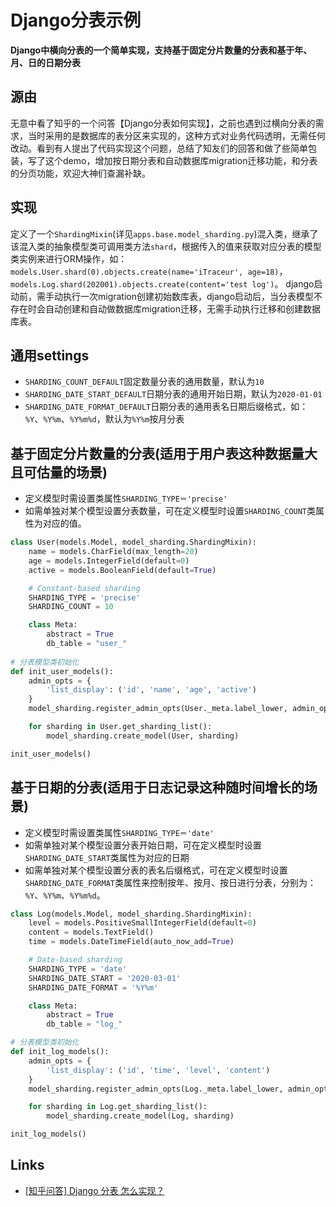 Django分表示例
=======================

**Django中横向分表的一个简单实现，支持基于固定分片数量的分表和基于年、月、日的日期分表**

源由
-----
无意中看了知乎的一个问答【Django分表如何实现】，之前也遇到过横向分表的需求，当时采用的是数据库的表分区来实现的，这种方式对业务代码透明，无需任何改动。看到有人提出了代码实现这个问题，总结了知友们的回答和做了些简单包装，写了这个demo，增加按日期分表和自动数据库migration迁移功能，和分表的分页功能，欢迎大神们查漏补缺。

实现
-----
定义了一个`ShardingMixin`(详见`apps.base.model_sharding.py`)混入类，继承了该混入类的抽象模型类可调用类方法`shard`，根据传入的值来获取对应分表的模型类实例来进行ORM操作，如：`models.User.shard(0).objects.create(name='iTraceur', age=18)`，`models.Log.shard(202001).objects.create(content='test log')`。
django启动前，需手动执行一次migration创建初始数库表，django启动后，当分表模型不存在时会自动创建和自动做数据库migration迁移，无需手动执行迁移和创建数据库表。

通用settings
-----
* `SHARDING_COUNT_DEFAULT`固定数量分表的通用数量，默认为`10`
* `SHARDING_DATE_START_DEFAULT`日期分表的通用开始日期，默认为`2020-01-01`
* `SHARDING_DATE_FORMAT_DEFAULT`日期分表的通用表名日期后缀格式，如：`%Y`、`%Y%m`、`%Y%m%d`，默认为`%Y%m`按月分表

基于固定分片数量的分表(适用于用户表这种数据量大且可估量的场景)
-----
* 定义模型时需设置类属性`SHARDING_TYPE＝'precise'`
* 如需单独对某个模型设置分表数量，可在定义模型时设置`SHARDING_COUNT`类属性为对应的值。


```python
class User(models.Model, model_sharding.ShardingMixin):
    name = models.CharField(max_length=20)
    age = models.IntegerField(default=0)
    active = models.BooleanField(default=True)

    # Constant-based sharding
    SHARDING_TYPE = 'precise'
    SHARDING_COUNT = 10

    class Meta:
        abstract = True
        db_table = "user_"
        
# 分表模型类初始化
def init_user_models():
    admin_opts = {
        'list_display': ('id', 'name', 'age', 'active')
    }
    model_sharding.register_admin_opts(User._meta.label_lower, admin_opts)

    for sharding in User.get_sharding_list():
        model_sharding.create_model(User, sharding)

init_user_models()
```


基于日期的分表(适用于日志记录这种随时间增长的场景)
-----
* 定义模型时需设置类属性`SHARDING_TYPE＝'date'`
* 如需单独对某个模型设置分表开始日期，可在定义模型时设置`SHARDING_DATE_START`类属性为对应的日期
* 如需单独对某个模型设置分表的表名后缀格式，可在定义模型时设置`SHARDING_DATE_FORMAT`类属性来控制按年、按月、按日进行分表，分别为：`%Y`、`%Y%m`、`%Y%m%d`。


```python
class Log(models.Model, model_sharding.ShardingMixin):
    level = models.PositiveSmallIntegerField(default=0)
    content = models.TextField()
    time = models.DateTimeField(auto_now_add=True)

    # Date-based sharding
    SHARDING_TYPE = 'date'
    SHARDING_DATE_START = '2020-03-01'
    SHARDING_DATE_FORMAT = '%Y%m'

    class Meta:
        abstract = True
        db_table = "log_"

# 分表模型类初始化
def init_log_models():
    admin_opts = {
        'list_display': ('id', 'time', 'level', 'content')
    }
    model_sharding.register_admin_opts(Log._meta.label_lower, admin_opts)

    for sharding in Log.get_sharding_list():
        model_sharding.create_model(Log, sharding)

init_log_models()
```

Links
-----
* [[知乎问答] Django 分表 怎么实现？](https://www.zhihu.com/question/43310457)